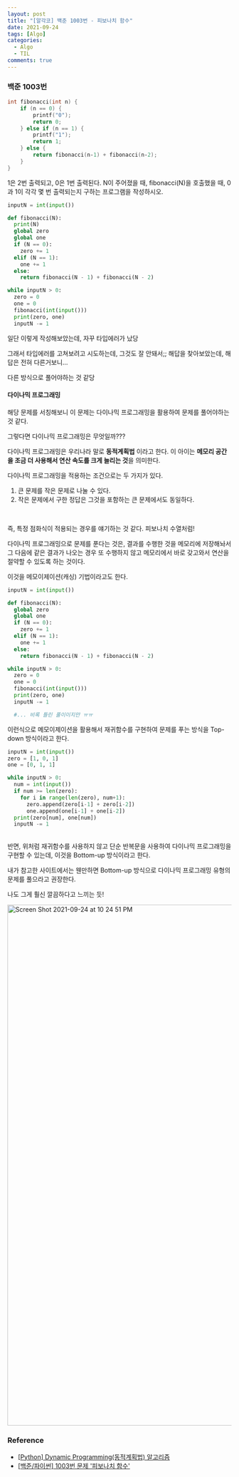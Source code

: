 ```yaml
---
layout: post
title: "[알각코] 백준 1003번 - 피보나치 함수"
date: 2021-09-24
tags: [Algo]
categories:
  - Algo
  - TIL
comments: true
---
```


### 백준 1003번

```c++
int fibonacci(int n) {
    if (n == 0) {
        printf("0");
        return 0;
    } else if (n == 1) {
        printf("1");
        return 1;
    } else {
        return fibonacci(n‐1) + fibonacci(n‐2);
    }
}
```

1은 2번 출력되고, 0은 1번 출력된다. N이 주어졌을 때, fibonacci(N)을 호출했을 때, 0과 1이 각각 몇 번 출력되는지 구하는 프로그램을 작성하시오.


```python
inputN = int(input())

def fibonacci(N):
  print(N)
  global zero
  global one
  if (N == 0):
    zero += 1
  elif (N == 1):
    one += 1
  else:
    return fibonacci(N - 1) + fibonacci(N - 2)

while inputN > 0:
  zero = 0
  one = 0
  fibonacci(int(input()))
  print(zero, one)
  inputN -= 1
```

일단 이렇게 작성해보았는데, 자꾸 타입에러가 났당
</br>

그래서 타입에러를 고쳐보려고 시도하는데, 그것도 잘 안돼서;; 해답을 찾아보았는데, 해답은 전혀 다른거보니...
</br>

다른 방식으로 풀어야하는 것 같당
</br>


#### 다이나믹 프로그래밍

해당 문제를 서칭해보니 이 문제는 다이나믹 프로그래밍을 활용하여 문제를 풀어야하는 것 같다.
</br>

그렇다면 다이나믹 프로그래밍은 무엇일까???
</br>

다이나믹 프로그래밍은 우리나라 말로 **동적계획법** 이라고 한다. 이 아이는 **메모리 공간을 조금 더 사용해서 연산 속도를 크게 늘리는 것**을 의미한다.
</br>

다이나믹 프로그래밍을 적용하는 조건으로는 두 가지가 있다.
</br>

1. 큰 문제를 작은 문제로 나눌 수 있다.
2. 작은 문제에서 구한 정답은 그것을 포함하는 큰 문제에서도 동일하다.

</br>

즉, 특정 점화식이 적용되는 경우를 얘기하는 것 같다. 피보나치 수열처럼!</br>


다이나믹 프로그래밍으로 문제를 푼다는 것은, 결과를 수행한 것을 메모리에 저장해놔서 그 다음에 같은 결과가 나오는 경우 또 수행하지 않고 메모리에서 바로 갖고와서 연산을 절약할 수 있도록 하는 것이다.</br>

이것을 메모이제이션(캐싱) 기법이라고도 한다. 

```python
inputN = int(input())

def fibonacci(N):
  global zero
  global one
  if (N == 0):
    zero += 1
  elif (N == 1):
    one += 1
  else:
    return fibonacci(N - 1) + fibonacci(N - 2)

while inputN > 0:
  zero = 0
  one = 0
  fibonacci(int(input()))
  print(zero, one)
  inputN -= 1

  #... 비록 틀린 풀이이지만 ㅠㅠ
```

이런식으로 메모이제이션을 활용해서 재귀함수를 구현하여 문제를 푸는 방식을 Top-down 방식이라고 한다. </br>


```python
inputN = int(input())
zero = [1, 0, 1]
one = [0, 1, 1]

while inputN > 0:
  num = int(input())
  if num >= len(zero):
    for i in range(len(zero), num+1):
      zero.append(zero[i-1] + zero[i-2])
      one.append(one[i-1] + one[i-2])
  print(zero[num], one[num])
  inputN -= 1
```
</br>
반면, 위처럼 재귀함수를 사용하지 않고 단순 반복문을 사용하여 다이나믹 프로그래밍을 구현할 수 있는데, 이것을 Bottom-up 방식이라고 한다.</br>

내가 참고한 사이트에서는 웬만하면 Bottom-up 방식으로 다이나믹 프로그래밍 유형의 문제를 풀으라고 권장한다. </br>

나도 그게 훨신 깔끔하다고 느끼는 듯!


<img width="1169" alt="Screen Shot 2021-09-24 at 10 24 51 PM" src="https://user-images.githubusercontent.com/39291812/134681863-18b46304-edac-4739-bddb-823971d17bdc.png">



### Reference

* [[Python] Dynamic Programming(동적계획법) 알고리즘](https://techblog-history-younghunjo1.tistory.com/183)
* [[백준/파이썬] 1003번 문제 '피보나치 함수'](https://itstory1592.tistory.com/34)